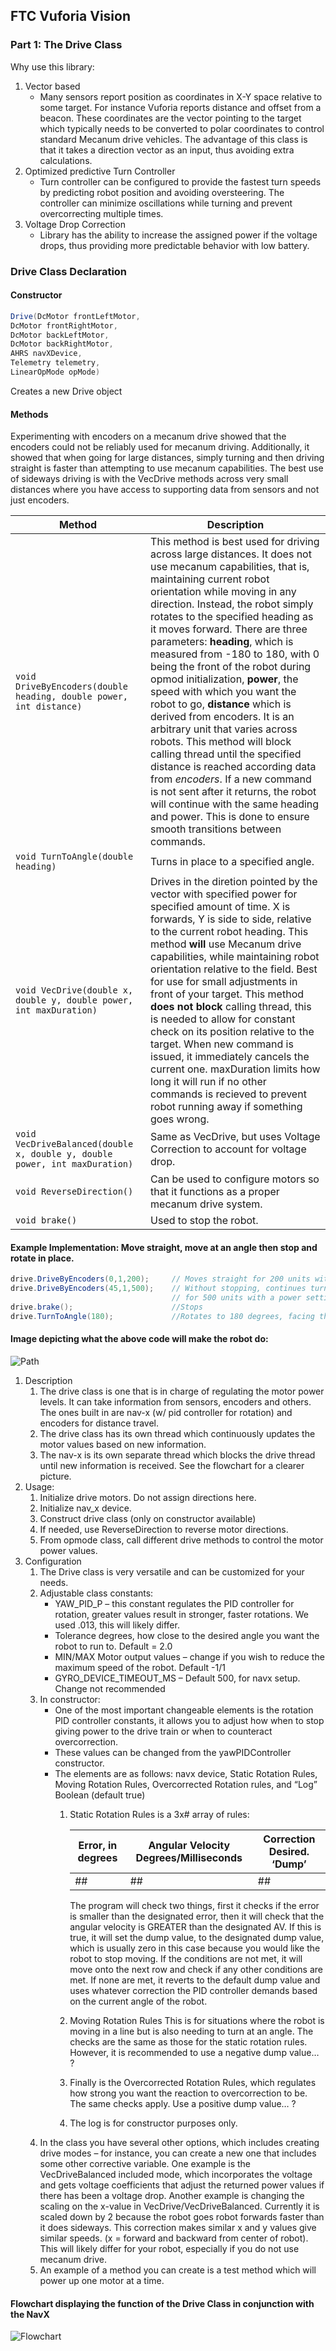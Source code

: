 ## FTC Vuforia Vision

### Part 1: The Drive Class

Why use this library:
1.	Vector based
    -	Many sensors report position as coordinates in X-Y space relative to some target. For instance Vuforia reports distance and offset from a beacon. These coordinates are the vector pointing to the target which typically needs to be converted to polar coordinates to control standard Mecanum drive vehicles. The advantage of this class is that it takes a direction vector as an input, thus avoiding extra calculations.
2. Optimized predictive Turn Controller
    -	Turn controller can be configured to provide the fastest turn speeds by predicting robot position and avoiding oversteering. The controller can minimize oscillations while turning and prevent overcorrecting multiple times.
3.	Voltage Drop Correction
    -	Library has the ability to increase the assigned power if the voltage drops, thus providing more predictable behavior with low battery. 


### Drive Class Declaration

#### Constructor
``` Java
Drive(DcMotor frontLeftMotor, 
DcMotor frontRightMotor, 
DcMotor backLeftMotor, 
DcMotor backRightMotor, 
AHRS navXDevice, 
Telemetry telemetry, 
LinearOpMode opMode)
```
Creates a new Drive object

#### Methods
Experimenting with encoders on a mecanum drive showed that the encoders could not be reliably used for mecanum driving. Additionally, it showed that when going for large distances, simply turning and then driving straight is faster than attempting to use mecanum capabilities. The best use of sideways driving is with the VecDrive methods across very small distances where you have access to supporting data from sensors and not just encoders.

| Method | Description |
|-----------------------------|------------------------|
|`void DriveByEncoders(double heading, double power, int distance)`| This method is best used for driving across large distances. It does not use mecanum capabilities, that is, maintaining current robot orientation while moving in any direction. Instead, the robot simply rotates to the specified heading as it moves forward. There are three parameters: **heading**, which is measured from -180 to 180, with 0 being the front of the robot during opmod initialization, **power**, the speed with which you want the robot to go, **distance** which is derived from encoders. It is an arbitrary unit that varies across robots. This method will block calling thread until the specified distance is reached according data from *encoders*. If a new command is not sent after it returns, the robot will continue with the same heading and power. This is done to ensure smooth transitions between commands. |
|`void TurnToAngle(double heading)`| Turns in place to a specified angle. |
|`void VecDrive(double x, double y, double power, int maxDuration)`|Drives in the diretion pointed by the vector with specified power for specified amount of time. X is forwards, Y is side to side, relative to the current robot heading. This method **will** use Mecanum drive capabilities, while maintaining robot orientation relative to the field. Best for use for small adjustments in front of your target. This method **does not block** calling thread, this is needed to allow for constant check on its position relative to the target. When new command is issued, it immediately cancels the current one. maxDuration limits how long it will run if no other commands is recieved to prevent robot running away if something goes wrong.|
|`void VecDriveBalanced(double x, double y, double power, int maxDuration)`|Same as VecDrive, but uses Voltage Correction to account for voltage drop.|
|`void ReverseDirection()`|Can be used to configure motors so that it functions as a proper mecanum drive system.|
|`void brake()`| Used to stop the robot.|
#### Example Implementation: Move straight, move at an angle then stop and rotate in place.
```Java
drive.DriveByEncoders(0,1,200);     // Moves straight for 200 units with a power setting of 1.
drive.DriveByEncoders(45,1,500);    // Without stopping, continues turning 45 degrees to the right 
                                    // for 500 units with a power setting of 1.
drive.brake();                      //Stops 
drive.TurnToAngle(180);             //Rotates to 180 degrees, facing the direction opposite to what it started with.
```

#### Image depicting what the above code will make the robot do:
![Path](http://i.imgur.com/kygFhsu.png)

1. Description
    1.	The drive class is one that is in charge of regulating the motor power levels. It can take information from sensors, encoders and others. The ones built in are nav-x (w/ pid controller for rotation) and encoders for distance travel.
    2.	The drive class has its own thread which continuously updates the motor values based on new information.
    3.	The nav-x is its own separate thread which blocks the drive thread until new information is received. See the flowchart for a clearer picture.
2.	Usage:
    1.	Initialize drive motors. Do not assign directions here.
    2.	Initialize nav_x device.
    3.	Construct drive class (only on constructor available)
    4.	If needed, use ReverseDirection to reverse motor directions.
    5.	From opmode class, call different drive methods to control the motor power values.
3.	Configuration
    1.	The Drive class is very versatile and can be customized for your needs.
    2.	Adjustable class constants:
        -	YAW_PID_P – this constant regulates the PID controller for rotation, greater values result in stronger, faster rotations. We used .013, this will likely differ.
        -   Tolerance degrees, how close to the desired angle you want the robot to run to. Default = 2.0
        -	MIN/MAX Motor output values – change if you wish to reduce the maximum speed of the robot. Default -1/1
        -	GYRO_DEVICE_TIMEOUT_MS – Default 500, for navx setup. Change not recommended
    3.	In constructor:
        -   One of the most important changeable elements is the rotation PID controller constants, it allows you to adjust how when to stop giving power to the drive train or when to counteract overcorrection. 
        -	These values can be changed from the yawPIDController constructor.
        -	The elements are as follows: navx device, Static Rotation Rules, Moving Rotation Rules, Overcorrected Rotation rules, and “Log” Boolean (default true)
            1.	Static Rotation Rules is a 3x# array of rules:
                
                | Error, in degrees | Angular Velocity Degrees/Milliseconds | Correction Desired. ‘Dump’ |
                |-----------------------------|------------------------|---------|
                |##|##|##|
                
                The program will check two things, first it checks if the error is smaller than the designated error, then it will check that the angular velocity is GREATER than the designated AV. If this is true, it will set the dump value, to the designated dump value, which is usually zero in this case because you would like the robot to stop moving. If the conditions are not met, it will move onto the next row and check if any other conditions are met. If none are met, it reverts to the default dump value and uses whatever correction the PID controller demands based on the current angle of the robot.
         
             2.	Moving Rotation Rules
                This is for situations where the robot is moving in a line but is also needing to turn at an angle. The checks are the same as those for the static rotation rules. However, it is recommended to use a negative dump value… ?
          
             3.	Finally is the Overcorrected Rotation Rules, which regulates how strong you want the reaction to overcorrection to be. The same checks apply. Use a positive dump value… ?
             4.	The log is for constructor purposes only.
    4.	In the class you have several other options, which includes creating drive modes – for instance, you can create a new one that includes some other corrective variable. One example is the VecDriveBalanced included mode, which incorporates the voltage and gets voltage coefficients that adjust the returned power values if there has been a voltage drop. Another example is changing the scaling on the x-value in VecDrive/VecDriveBalanced. Currently it is scaled down by 2 because the robot goes robot forwards faster than it does sideways.  This correction makes similar x and y values give similar speeds. (x = forward and backward from center of robot). This will likely differ for your robot, especially if you do not use mecanum drive.
    5.	An example of a method you can create is a test method which will power up one motor at a time.

#### Flowchart displaying the function of the Drive Class in conjunction with the NavX
![Flowchart](http://i.imgur.com/5u3rdjM.png)
